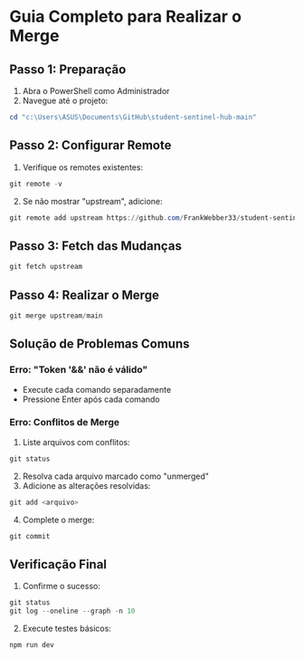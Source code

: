 # Guia Completo para Realizar o Merge

## Passo 1: Preparação
1. Abra o PowerShell como Administrador
2. Navegue até o projeto:
```powershell
cd "c:\Users\ASUS\Documents\GitHub\student-sentinel-hub-main"
```

## Passo 2: Configurar Remote
1. Verifique os remotes existentes:
```powershell
git remote -v
```

2. Se não mostrar "upstream", adicione:
```powershell
git remote add upstream https://github.com/FrankWebber33/student-sentinel-hub.git
```

## Passo 3: Fetch das Mudanças
```powershell
git fetch upstream
```

## Passo 4: Realizar o Merge
```powershell
git merge upstream/main
```

## Solução de Problemas Comuns

### Erro: "Token '&&' não é válido"
- Execute cada comando separadamente
- Pressione Enter após cada comando

### Erro: Conflitos de Merge
1. Liste arquivos com conflitos:
```powershell
git status
```

2. Resolva cada arquivo marcado como "unmerged"
3. Adicione as alterações resolvidas:
```powershell
git add <arquivo>
```

4. Complete o merge:
```powershell
git commit
```

## Verificação Final
1. Confirme o sucesso:
```powershell
git status
git log --oneline --graph -n 10
```

2. Execute testes básicos:
```powershell
npm run dev
